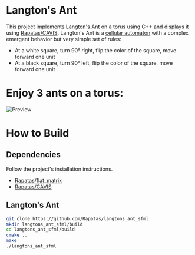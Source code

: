 # Langton's Ant
This project implements [Langton's Ant](https://en.wikipedia.org/wiki/Langton%27s_ant) on a torus using C++ and displays it using [Rapatas/CAVIS](https://github.com/Rapatas/CAVIS). Langton's Ant is a [cellular automaton](https://en.wikipedia.org/wiki/Cellular_automaton) with a complex emergent behavior but very simple set of rules:
* At a white square, turn 90° right, flip the color of the square, move forward one unit
* At a black square, turn 90° left, flip the color of the square, move forward one unit


# Enjoy 3 ants on a torus:
![Preview](https://i.imgur.com/348YuU3.gif "3 ants on a torus")

# How to Build
## Dependencies
Follow the project's installation instructions.
* [Rapatas/flat_matrix](https://github.com/Rapatas/flat_matrix)
* [Rapatas/CAVIS](https://github.com/Rapatas/CAVIS)

## Langton's Ant
```bash
git clone https://github.com/Rapatas/langtons_ant_sfml
mkdir langtons_ant_sfml/build
cd langtons_ant_sfml/build
cmake ..
make
./langtons_ant_sfml
```
